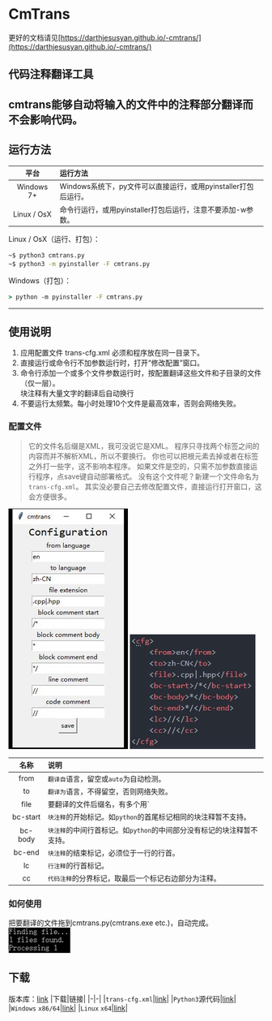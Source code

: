 # CmTrans
更好的文档请见[https://darthjesusyan.github.io/-cmtrans/](https://darthjesusyan.github.io/-cmtrans/)
## 代码注释翻译工具
**cmtrans能够自动将输入的文件中的注释部分翻译而不会影响代码。**    
------
## 运行方法
|平台|运行方法|
|:-----:|:------|
|Windows 7+|Windows系统下，py文件可以直接运行，或用pyinstaller打包后运行。|
|Linux / OsX|命令行运行，或用pyinstaller打包后运行，注意不要添加-w参数。|

Linux / OsX（运行、打包）：  
``` bash
~$ python3 cmtrans.py
~$ python3 -m pyinstaller -F cmtrans.py
```
Windows（打包）：  
``` bat
> python -m pyinstaller -F cmtrans.py
```
------
## 使用说明
1. 应用配置文件 trans-cfg.xml 必须和程序放在同一目录下。  
2. 直接运行或命令行不加参数运行时，打开“修改配置”窗口。  
3. 命令行添加一个或多个文件参数运行时，按配置翻译这些文件和子目录的文件（仅一层）。  
块注释有大量文字的翻译后自动换行  
5. 不要运行太频繁。每小时处理10个文件是最高效率，否则会网络失败。  

### 配置文件
>它的文件名后缀是XML，我可没说它是XML。
>程序只寻找两个标签之间的内容而并不解析XML，所以不要换行。
>你也可以把根元素去掉或者在标签之外打一些字，这不影响本程序。
>如果文件是空的，只需不加参数直接运行程序，点save键自动部署格式。
>没有这个文件呢？新建一个文件命名为`trans-cfg.xml`。
>其实没必要自己去修改配置文件，直接运行打开窗口，这会方便很多。

![“修改配置”窗口](1.jpg) ![trans-cfg.xml](2.jpg)

|名称|说明|
|:-:|:-|
|from|`翻译自`语言，留空或`auto`为自动检测。|
|to|`翻译为`语言，不得留空，否则网络失败。|
|file|要翻译的文件后缀名，有多个用`|`隔开，不要空格，程序只会翻译这些后缀的文件。|
|bc-start|`块注释`的开始标记。如`python`的首尾标记相同的块注释暂不支持。|
|bc-body|`块注释`的中间行首标记。如`python`的中间部分没有标记的块注释暂不支持。|
|bc-end|`块注释`的结束标记，必须位于一行的行首。|
|lc|`行注释`的行首标记。|
|cc|`代码注释`的分界标记，取最后一个标记右边部分为注释。|

### 如何使用
把要翻译的文件拖到cmtrans.py(cmtrans.exe etc.)，自动完成。
![运行](3.jpg)

## 下载
版本库：[link](https://github.com/DarthJesusYan/-cmtrans)
|下载|链接|
|-|-|
|`trans-cfg.xml`|[link](./trans-cfg.xml)|
|`Python3`源代码|[link](./cmtrans.py)|
|`Windows` `x86/64`|[link](./cmtrans.exe)|
|`Linux` `x64`|[link](./cmtrans)|
